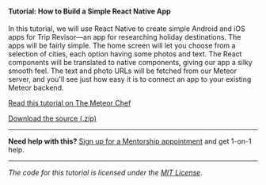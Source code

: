 #### Tutorial: How to Build a Simple React Native App

In this tutorial, we will use React Native to create simple Android and iOS apps for Trip Revisor—an app for researching holiday destinations. The apps will be fairly simple. The home screen will let you choose from a selection of cities, each option having some photos and text. The React components will be translated to native components, giving our app a silky smooth feel. The text and photo URLs will be fetched from our Meteor server, and you'll see just how easy it is to connect an app to your existing Meteor backend.

[Read this tutorial on The Meteor Chef](https://themeteorchef.com/tutorials/how-to-build-a-react-native-app-with-meteor)  

[Download the source (.zip)](https://github.com/themeteorchef/how-to-build-a-react-native-app-with-meteor/archive/master.zip)

---

**Need help with this?** [Sign up for a Mentorship appointment](https://themeteorchef.com/mentorship?readme=how-to-build-a-react-native-app-with-meteor) and get 1-on-1 help.

---

_The code for this tutorial is licensed under the [MIT License](http://opensource.org/licenses/MIT)_.
